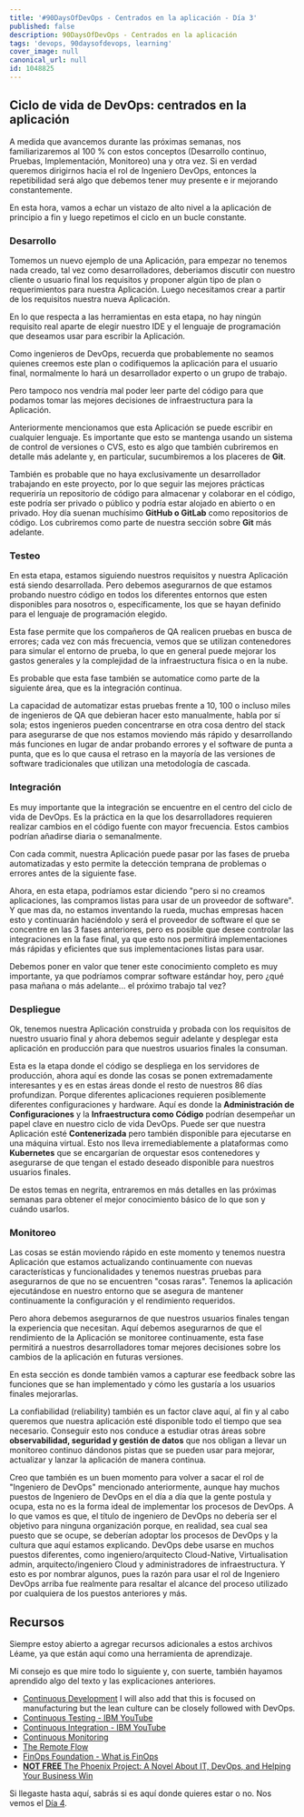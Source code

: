 ```yaml
---
title: '#90DaysOfDevOps - Centrados en la aplicación - Día 3'
published: false
description: 90DaysOfDevOps - Centrados en la aplicación
tags: 'devops, 90daysofdevops, learning'
cover_image: null
canonical_url: null
id: 1048825
---
```

## Ciclo de vida de DevOps: centrados en la aplicación

A medida que avancemos durante las próximas semanas, nos familiarizaremos al 100 % con estos conceptos (Desarrollo continuo, Pruebas, Implementación, Monitoreo) una y otra vez. Si en verdad queremos dirigirnos hacia el rol de Ingeniero DevOps, entonces la repetibilidad será algo que debemos tener muy presente e ir mejorando constantemente.

En esta hora, vamos a echar un vistazo de alto nivel a la aplicación de principio a fin y luego repetimos el ciclo en un bucle constante.

### Desarrollo
Tomemos un nuevo ejemplo de una Aplicación, para empezar no tenemos nada creado, tal vez como desarrolladores, deberiamos discutir con nuestro cliente o usuario final los requisitos y proponer algún tipo de plan o requerimientos para nuestra Aplicación. Luego necesitamos crear a partir de los requisitos nuestra nueva Aplicación.

En lo que respecta a las herramientas en esta etapa, no hay ningún requisito real aparte de elegir nuestro IDE y el lenguaje de programación que deseamos usar para escribir la Aplicación.

Como ingenieros de DevOps, recuerda que probablemente no seamos quienes creemos este plan o codifiquemos la aplicación para el usuario final, normalmente lo hará un desarrollador experto o un grupo de trabajo.

Pero tampoco nos vendría mal poder leer parte del código para que podamos tomar las mejores decisiones de infraestructura para la Aplicación.

Anteriormente mencionamos que esta Aplicación se puede escribir en cualquier lenguaje. Es importante que esto se mantenga usando un sistema de control de versiones o CVS, esto es algo que también cubriremos en detalle más adelante y, en particular, sucumbiremos a los placeres de **Git**.

También es probable que no haya exclusivamente un desarrollador trabajando en este proyecto, por lo que seguir las mejores prácticas requeriría un repositorio de código para almacenar y colaborar en el código, este podría ser privado o público y podría estar alojado en abierto o en privado. Hoy día suenan muchísimo **GitHub o GitLab** como repositorios de código. Los cubriremos como parte de nuestra sección sobre **Git** más adelante.

### Testeo 
En esta etapa, estamos siguiendo nuestros requisitos y nuestra Aplicación está siendo desarrollada. Pero debemos asegurarnos de que estamos probando nuestro código en todos los diferentes entornos que esten disponibles para nosotros o, específicamente, los que se hayan definido para el lenguaje de programación elegido.

Esta fase permite que los compañeros de QA realicen pruebas en busca de errores; cada vez con más frecuencia, vemos que se utilizan contenedores para simular el entorno de prueba, lo que en general puede mejorar los gastos generales y la complejidad de la infraestructura física o en la nube.

Es probable que esta fase también se automatice como parte de la siguiente área, que es la integración continua.

La capacidad de automatizar estas pruebas frente a 10, 100 o incluso miles de ingenieros de QA que debieran hacer esto manualmente, habla por sí sola; estos ingenieros pueden concentrarse en otra cosa dentro del stack para asegurarse de que nos estamos moviendo más rápido y desarrollando más funciones en lugar de andar probando errores y el software de punta a punta, que es lo que causa el retraso en la mayoría de las versiones de software tradicionales que utilizan una metodología de cascada.

### Integración

Es muy importante que la integración se encuentre en el centro del ciclo de vida de DevOps. Es la práctica en la que los desarrolladores requieren realizar cambios en el código fuente con mayor frecuencia. Estos cambios podrían añadirse diaria o semanalmente.

Con cada commit, nuestra Aplicación puede pasar por las fases de prueba automatizadas y esto permite la detección temprana de problemas o errores antes de la siguiente fase.

Ahora, en esta etapa, podríamos estar diciendo "pero si no creamos aplicaciones, las compramos listas para usar de un proveedor de software". Y que mas da, no estamos inventando la rueda, muchas empresas hacen esto y continuarán haciéndolo y será el proveedor de software el que se concentre en las 3 fases anteriores, pero es posible que desee controlar las integraciones en la fase final, ya que esto nos permitirá implementaciones más rápidas y eficientes que sus implementaciones listas para usar.

Debemos poner en valor que tener este conocimiento completo es muy importante, ya que podríamos comprar software estándar hoy, pero ¿qué pasa mañana o más adelante... el próximo trabajo tal vez?

### Despliegue

Ok, tenemos nuestra Aplicación construida y probada con los requisitos de nuestro usuario final y ahora debemos seguir adelante y desplegar esta aplicación en producción para que nuestros usuarios finales la consuman.

Esta es la etapa donde el código se despliega en los servidores de producción, ahora aquí es donde las cosas se ponen extremadamente interesantes y es en estas áreas donde el resto de nuestros 86 días profundizan. Porque diferentes aplicaciones requieren posiblemente diferentes configuraciones y hardware. Aquí es donde la **Administración de Configuraciones** y la  **Infraestructura como Código** podrían desempeñar un papel clave en nuestro ciclo de vida DevOps. Puede ser que nuestra Aplicación esté **Contenerizada** pero también disponible para ejecutarse en una máquina virtual. Esto nos lleva irremediablemente a plataformas como **Kubernetes** que se encargarían de orquestar esos contenedores y asegurarse de que tengan el estado deseado disponible para nuestros usuarios finales.

De estos temas en negrita, entraremos en más detalles en las próximas semanas para obtener el mejor conocimiento básico de lo que son y cuándo usarlos. 

### Monitoreo

Las cosas se están moviendo rápido en este momento y tenemos nuestra Aplicación que estamos actualizando continuamente con nuevas características y funcionalidades y tenemos nuestras pruebas para asegurarnos de que no se encuentren "cosas raras". Tenemos la aplicación ejecutándose en nuestro entorno que se asegura de mantener continuamente la configuración y el rendimiento requeridos.

Pero ahora debemos asegurarnos de que nuestros usuarios finales tengan la experiencia que necesitan. Aquí debemos asegurarnos de que el rendimiento de la Aplicación se monitoree continuamente, esta fase permitirá a nuestros desarrolladores tomar mejores decisiones sobre los cambios de la aplicación en futuras versiones.

En esta sección es donde también vamos a capturar ese feedback sobre las funciones que se han implementado y cómo les gustaría a los usuarios finales mejorarlas.

La confiabilidad (reliability) también es un factor clave aquí, al fin y al cabo queremos que nuestra aplicación esté disponible todo el tiempo que sea necesario. Conseguir esto nos conduce a estudiar otras áreas sobre **observabilidad, seguridad y gestión de datos** que nos obligan a llevar un monitoreo continuo dándonos pistas  que se pueden usar para mejorar, actualizar y lanzar la aplicación de manera continua.

Creo que también es un buen momento para volver a sacar el rol de "Ingeniero de DevOps" mencionado anteriormente, aunque hay muchos puestos de Ingeniero de DevOps en el día a día que la gente postula y ocupa, esta no es la forma ideal de implementar los procesos de DevOps. A lo que vamos es que, el título de ingeniero de DevOps no debería ser el objetivo para ninguna organización porque, en realidad, sea cual sea puesto que se ocupe, se deberían adoptar los procesos de DevOps y la cultura que aquí estamos explicando. DevOps debe usarse en muchos puestos diferentes, como ingeniero/arquitecto Cloud-Native, Virtualisation admin, arquitecto/ingeniero Cloud y administradores de infraestructura. Y esto es por nombrar algunos, pues la razón para usar el rol de Ingeniero DevOps arriba fue realmente para resaltar el alcance del proceso utilizado por cualquiera de los puestos anteriores y más.

## Recursos 

Siempre estoy abierto a agregar recursos adicionales a estos archivos Léame, ya que están aquí como una herramienta de aprendizaje.

Mi consejo es que mire todo lo siguiente y, con suerte, también hayamos aprendido algo del texto y las explicaciones anteriores.

- [Continuous Development](https://www.youtube.com/watch?v=UnjwVYAN7Ns) I will also add that this is focused on manufacturing but the lean culture can be closely followed with DevOps. 
- [Continuous Testing - IBM YouTube](https://www.youtube.com/watch?v=RYQbmjLgubM)
- [Continuous Integration - IBM YouTube](https://www.youtube.com/watch?v=1er2cjUq1UI)
- [Continuous Monitoring](https://www.youtube.com/watch?v=Zu53QQuYqJ0)
- [The Remote Flow](https://www.notion.so/The-Remote-Flow-d90982e77a144f4f990c135f115f41c6)
- [FinOps Foundation - What is FinOps](https://www.finops.org/introduction/what-is-finops/)
- [**NOT FREE** The Phoenix Project: A Novel About IT, DevOps, and Helping Your Business Win](https://www.amazon.com/Phoenix-Project-DevOps-Helping-Business/dp/1942788290/)

Si llegaste hasta aquí, sabrás si es aquí donde quieres estar o no. Nos vemos el [Día 4](day04.md).  
